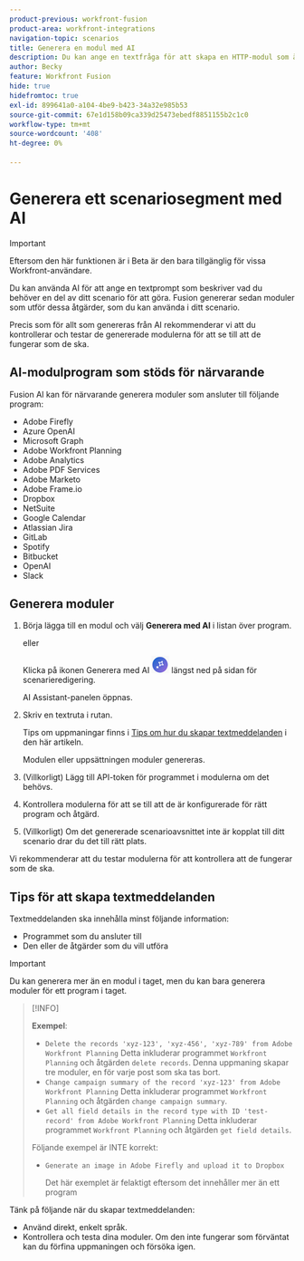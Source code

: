 ```yaml
---
product-previous: workfront-fusion
product-area: workfront-integrations
navigation-topic: scenarios
title: Generera en modul med AI
description: Du kan ange en textfråga för att skapa en HTTP-modul som är konfigurerad för frågan.
author: Becky
feature: Workfront Fusion
hide: true
hidefromtoc: true
exl-id: 899641a0-a104-4be9-b423-34a32e985b53
source-git-commit: 67e1d158b09ca339d25473ebedf8851155b2c1c0
workflow-type: tm+mt
source-wordcount: '408'
ht-degree: 0%

---
```


# Generera ett scenariosegment med AI

<!--DO NOT DELETE - linked through CSH-->

>[!IMPORTANT]
>
>Eftersom den här funktionen är i Beta är den bara tillgänglig för vissa Workfront-användare.

Du kan använda AI för att ange en textprompt som beskriver vad du behöver en del av ditt scenario för att göra. Fusion genererar sedan moduler som utför dessa åtgärder, som du kan använda i ditt scenario.

Precis som för allt som genereras från AI rekommenderar vi att du kontrollerar och testar de genererade modulerna för att se till att de fungerar som de ska.

## AI-modulprogram som stöds för närvarande

Fusion AI kan för närvarande generera moduler som ansluter till följande program:

* Adobe Firefly
* Azure OpenAI
* Microsoft Graph
* Adobe Workfront Planning
* Adobe Analytics
* Adobe PDF Services
* Adobe Marketo
* Adobe Frame.io
* Dropbox
* NetSuite
* Google Calendar
* Atlassian Jira
* GitLab
* Spotify
* Bitbucket
* OpenAI
* Slack

## Generera moduler

1. Börja lägga till en modul och välj **Generera med AI** i listan över program.

   eller

   Klicka på ikonen Generera med AI ![Generera med AI](assets/generate-with-ai-icon-beta.png) längst ned på sidan för scenarieredigering.

   AI Assistant-panelen öppnas.
1. Skriv en textruta i rutan.

   Tips om uppmaningar finns i [Tips om hur du skapar textmeddelanden](#tips-for-creating-text-prompts) i den här artikeln.

   Modulen eller uppsättningen moduler genereras.
1. (Villkorligt) Lägg till API-token för programmet i modulerna om det behövs.
1. Kontrollera modulerna för att se till att de är konfigurerade för rätt program och åtgärd.
1. (Villkorligt) Om det genererade scenarioavsnittet inte är kopplat till ditt scenario drar du det till rätt plats.

Vi rekommenderar att du testar modulerna för att kontrollera att de fungerar som de ska.

## Tips för att skapa textmeddelanden

Textmeddelanden ska innehålla minst följande information:

* Programmet som du ansluter till
* Den eller de åtgärder som du vill utföra

>[!IMPORTANT]
>
>Du kan generera mer än en modul i taget, men du kan bara generera moduler för ett program i taget.

>[!INFO]
>
>**Exempel**:
>
>* `Delete the records 'xyz-123', 'xyz-456', 'xyz-789' from Adobe Workfront Planning`
>Detta inkluderar programmet `Workfront Planning` och åtgärden `delete records`. Denna uppmaning skapar tre moduler, en för varje post som ska tas bort.
>* `Change campaign summary of the record 'xyz-123' from Adobe Workfront Planning`
>Detta inkluderar programmet `Workfront Planning` och åtgärden `change campaign summary`.
>* `Get all field details in the record type with ID 'test-record' from Adobe Workfront Planning`
>Detta inkluderar programmet `Workfront Planning` och åtgärden `get field details`.
>
>Följande exempel är INTE korrekt:
>* `Generate an image in Adobe Firefly and upload it to Dropbox`
>
>    Det här exemplet är felaktigt eftersom det innehåller mer än ett program

Tänk på följande när du skapar textmeddelanden:

* Använd direkt, enkelt språk.
* Kontrollera och testa dina moduler. Om den inte fungerar som förväntat kan du förfina uppmaningen och försöka igen.
